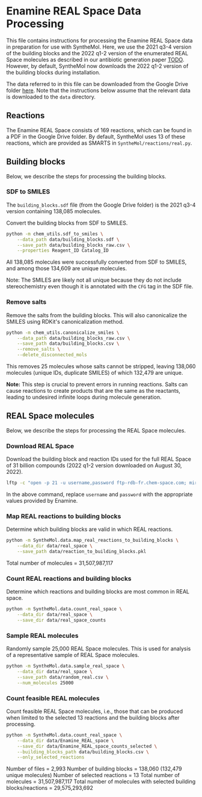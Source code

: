 # Enamine REAL Space Data Processing

This file contains instructions for processing the Enamine REAL Space data in preparation for use with SyntheMol. Here, we use the 2021 q3-4 version of the building blocks and the 2022 q1-2 version of the enumerated REAL Space molecules as described in our antibiotic generation paper [TODO](TODO). However, by default, SyntheMol now downloads the 2022 q1-2 version of the building blocks during installation.

The data referred to in this file can be downloaded from the Google Drive folder [here](https://drive.google.com/drive/folders/1VLPPUbY_FTKMjlXgRm09bPSSms206Dce?usp=share_link). Note that the instructions below assume that the relevant data is downloaded to the `data` directory.


## Reactions

The Enamine REAL Space consists of 169 reactions, which can be found in a PDF in the Google Drive folder. By default, SyntheMol uses 13 of these reactions, which are provided as SMARTS in `SyntheMol/reactions/real.py`.


## Building blocks

Below, we describe the steps for processing the building blocks.


### SDF to SMILES

The `building_blocks.sdf` file (from the Google Drive folder) is the 2021 q3-4 version containing 138,085 molecules.

Convert the building blocks from SDF to SMILES.
```bash
python -m chem_utils.sdf_to_smiles \
    --data_path data/building_blocks.sdf \
    --save_path data/building_blocks_raw.csv \
    --properties Reagent_ID Catalog_ID
```

All 138,085 molecules were successfully converted from SDF to SMILES, and among those 134,609 are unique molecules.

Note: The SMILES are likely not all unique because they do not include stereochemistry even though it is annotated with the `CFG` tag in the SDF file.


### Remove salts

Remove the salts from the building blocks. This will also canonicalize the SMILES using RDKit's canonicalization method.
```bash
python -m chem_utils.canonicalize_smiles \
    --data_path data/building_blocks_raw.csv \
    --save_path data/building_blocks.csv \
    --remove_salts \
    --delete_disconnected_mols
```

This removes 25 molecules whose salts cannot be stripped, leaving 138,060 molecules (unique IDs, duplicate SMILES) of which 132,479 are unique.

**Note:** This step is crucial to prevent errors in running reactions. Salts can cause reactions to create products that are the same as the reactants, leading to undesired infinite loops during molecule generation.

## REAL Space molecules

Below, we describe the steps for processing the REAL Space molecules.


### Download REAL Space

Download the building block and reaction IDs used for the full REAL Space of 31 billion compounds (2022 q1-2 version downloaded on August 30, 2022).
```bash
lftp -c "open -p 21 -u username,password ftp-rdb-fr.chem-space.com; mirror -c --parallel=16 . data/real_space"
```

In the above command, replace `username` and `password` with the appropriate values provided by Enamine.


### Map REAL reactions to building blocks

Determine which building blocks are valid in which REAL reactions.
```bash
python -m SyntheMol.data.map_real_reactions_to_building_blocks \
    --data_dir data/real_space \
    --save_path data/reaction_to_building_blocks.pkl
```

Total number of molecules = 31,507,987,117


### Count REAL reactions and building blocks

Determine which reactions and building blocks are most common in REAL space.
```bash
python -m SyntheMol.data.count_real_space \
    --data_dir data/real_space \
    --save_dir data/real_space_counts
```


### Sample REAL molecules

Randomly sample 25,000 REAL Space molecules. This is used for analysis of a representative sample of REAL Space molecules.
```bash
python -m SyntheMol.data.sample_real_space \
    --data_dir data/real_space \
    --save_path data/random_real.csv \
    --num_molecules 25000
```


### Count feasible REAL molecules

Count feasible REAL Space molecules, i.e., those that can be produced when limited to the selected 13 reactions and the building blocks after processing.
```bash
python -m SyntheMol.data.count_real_space \
    --data_dir data/Enamine_REAL_space \
    --save_dir data/Enamine_REAL_space_counts_selected \
    --building_blocks_path data/building_blocks.csv \
    --only_selected_reactions
```

Number of files = 2,993
Number of building blocks = 138,060 (132,479 unique molecules)
Number of selected reactions = 13
Total number of molecules = 31,507,987,117
Total number of molecules with selected building blocks/reactions = 29,575,293,692
